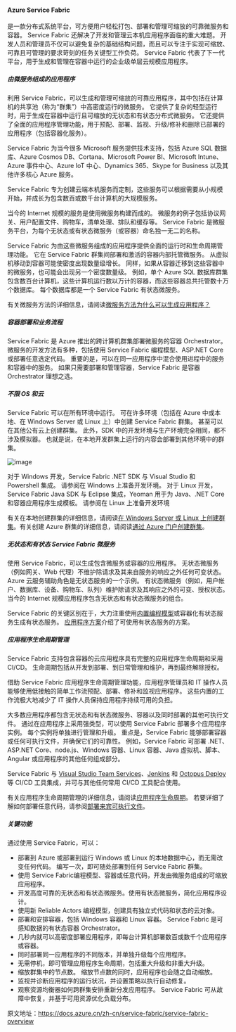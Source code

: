 #### Azure Service Fabric

是一款分布式系统平台，可方便用户轻松打包、部署和管理可缩放的可靠微服务和容器。 Service Fabric 还解决了开发和管理云本机应用程序面临的重大难题。 开发人员和管理员不仅可以避免复杂的基础结构问题，而且可以专注于实现可缩放、可靠且可管理的要求苛刻的任务关键型工作负荷。 Service Fabric 代表了下一代平台，用于生成和管理在容器中运行的企业级单层云规模应用程序。

##### 由微服务组成的应用程序

利用 Service Fabric，可以生成和管理可缩放的可靠应用程序，其中包括在计算机的共享池（称为“群集”）中高密度运行的微服务。 它提供了复杂的轻型运行时，用于生成在容器中运行且可缩放的无状态和有状态分布式微服务。 它还提供了全面的应用程序管理功能，用于预配、部署、监视、升级/修补和删除已部署的应用程序（包括容器化服务）。

Service Fabric 为当今很多 Microsoft 服务提供技术支持，包括 Azure SQL 数据库、Azure Cosmos DB、Cortana、Microsoft Power BI、Microsoft Intune、Azure 事件中心、Azure IoT 中心、Dynamics 365、Skype for Business 以及其他许多核心 Azure 服务。

Service Fabric 专为创建云端本机服务而定制，这些服务可以根据需要从小规模开始，并成长为包含数百或数千台计算机的大规模服务。

当今的 Internet 规模的服务是使用微服务构建而成的。 微服务的例子包括协议网关、用户配置文件、购物车，清单处理、排队和缓存等。 Service Fabric 是微服务平台，为每个无状态或有状态微服务（或容器）命名独一无二的名称。

Service Fabric 为由这些微服务组成的应用程序提供全面的运行时和生命周期管理功能。 它在 Service Fabric 群集间部署和激活的容器内部托管微服务。 从虚拟机移动到容器可能使密度出现数量级增长。 同样，如果从容器迁移到这些容器中的微服务，也可能会出现另一个密度数量级。 例如，单个 Azure SQL 数据库群集包含数百台计算机，这些计算机运行数以万计的容器，而这些容器总共托管数十万个数据库。 每个数据库都是一个 Service Fabric 有状态微服务。

有关微服务方法的详细信息，请阅读[微服务方法为什么可以生成应用程序？](https://docs.azure.cn/zh-cn/service-fabric/service-fabric-overview-microservices)

##### 容器部署和业务流程

Service Fabric 是 Azure 推出的跨计算机群集部署微服务的容器 Orchestrator。 微服务的开发方法有多种，包括使用 Service Fabric 编程模型、ASP.NET Core 或部署任意选定代码。 重要的是，可以在同一应用程序中混合使用进程中的服务和容器中的服务。 如果只需要部署和管理容器，Service Fabric 是容器 Orchestrator 理想之选。

##### 不限 OS 和云

Service Fabric 可以在所有环境中运行。 可在许多环境（包括在 Azure 中或本地、在 Windows Server 或 Linux 上）中创建 Service Fabric 群集。 甚至可以在其他公有云上创建群集。 此外，SDK 中的开发环境与生产环境完全相同，都不涉及模拟器。 也就是说，在本地开发群集上运行的内容会部署到其他环境中的群集。

![image](https://docs.azure.cn/zh-cn/service-fabric/media/service-fabric-overview/service-fabric-overview.png)

对于 Windows 开发，Service Fabric .NET SDK 与 Visual Studio 和 Powershell 集成。 请参阅在 Windows 上准备开发环境。 对于 Linux 开发，Service Fabric Java SDK 与 Eclipse 集成，Yeoman 用于为 Java、.NET Core 和容器应用程序生成模板。 请参阅在 Linux 上准备开发环境

有关在本地创建群集的详细信息，请阅读[在 Windows Server 或 Linux 上创建群集](https://docs.azure.cn/zh-cn/service-fabric/service-fabric-deploy-anywhere)。有关创建 Azure 群集的详细信息，请阅读[通过 Azure 门户创建群集](https://docs.azure.cn/zh-cn/service-fabric/service-fabric-cluster-creation-via-portal)。

##### 无状态和有状态 Service Fabric 微服务

使用 Service Fabric，可以生成包含微服务或容器的应用程序。 无状态微服务（例如网关、Web 代理）不维护除请求及其来自服务的响应之外任何可变状态。 Azure 云服务辅助角色是无状态服务的一个示例。 有状态微服务（例如，用户帐户、数据库、设备、购物车、队列）维护除请求及其响应之外的可变、授权状态。 当今的 Internet 规模应用程序包含无状态和有状态微服务的组合。

Service Fabric 的关键区别在于，大力注重使用[内置编程模型](https://docs.azure.cn/zh-cn/service-fabric/service-fabric-choose-framework)或容器化有状态服务生成有状态服务。 [应用程序方案](https://docs.azure.cn/zh-cn/service-fabric/service-fabric-application-scenarios)介绍了可使用有状态服务的方案。

##### 应用程序生命周期管理

Service Fabric 支持包含容器的云应用程序具有完整的应用程序生命周期和采用 CI/CD。 生命周期包括从开发到部署、到日常管理和维护，再到最终解除授权。

借助 Service Fabric 应用程序生命周期管理功能，应用程序管理员和 IT 操作人员能够使用低接触的简单工作流预配、部署、修补和监视应用程序。 这些内置的工作流极大地减少了 IT 操作人员保持应用程序持续可用的负担。

大多数应用程序都包含无状态和有状态微服务、容器以及同时部署的其他可执行文件。 通过在应用程序上采用强类型，可以使用 Service Fabric 部署多个应用程序实例。 每个实例将单独进行管理和升级。 重点是，Service Fabric 能够部署容器或任何可执行文件，并确保它们的可靠性。 例如，Service Fabric 可部署 .NET、ASP.NET Core、node.js、Windows 容器、Linux 容器、Java 虚拟机、脚本、Angular 或应用程序的其他任何组成部分。

Service Fabric 与 [Visual Studio Team Services](https://www.visualstudio.com/team-services/)、[Jenkins](https://jenkins.io/index.html) 和 [Octopus Deploy ](https://octopus.com/)等 CI/CD 工具集成，并可与其他任何常用 CI/CD 工具配合使用。

有关应用程序生命周期管理的详细信息，请阅读[应用程序生命周期](https://docs.azure.cn/zh-cn/service-fabric/service-fabric-application-lifecycle)。 若要详细了解如何部署任意代码，请参阅[部署来宾可执行文件](https://docs.azure.cn/zh-cn/service-fabric/service-fabric-deploy-existing-app)。

##### 关键功能

通过使用 Service Fabric，可以：

- 部署到 Azure 或部署到运行 Windows 或 Linux 的本地数据中心，而无需改变任何代码。 编写一次，即可随处部署到任何 Service Fabric 群集。
- 使用 Service Fabric编程模型、容器或任意代码，开发由微服务组成的可缩放应用程序。
- 开发高度可靠的无状态和有状态微服务。使用有状态微服务，简化应用程序设计。
- 使用新 Reliable Actors 编程模型，创建具有独立式代码和状态的云对象。
- 部署和安排容器，包括 Windows 容器和 Linux 容器。 Service Fabric 是可感知数据的有状态容器 Orchestrator。
- 几秒内就可以高密度部署应用程序，即每台计算机部署数百或数千个应用程序或容器。
- 同时部署同一应用程序的不同版本，并单独升级每个应用程序。
- 无需停机，即可管理应用程序生命周期，包括重大升级和非重大升级。
- 缩放群集中的节点数。 缩放节点数的同时，应用程序也会随之自动缩放。
- 监视并诊断应用程序的运行状况，并设置策略以执行自动修复。
- 观察资源均衡器如何跨群集安排重新分发应用程序。 Service Fabric 可从故障中恢复，并基于可用资源优化负载分布。

原文地址：https://docs.azure.cn/zh-cn/service-fabric/service-fabric-overview